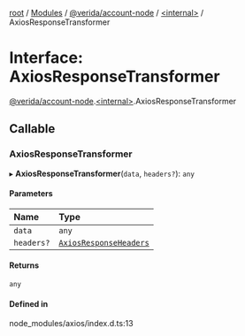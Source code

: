[root](../README.md) / [Modules](../modules.md) / [@verida/account-node](../modules/verida_account_node.md) / [<internal\>](../modules/verida_account_node._internal_.md) / AxiosResponseTransformer

# Interface: AxiosResponseTransformer

[@verida/account-node](../modules/verida_account_node.md).[<internal\>](../modules/verida_account_node._internal_.md).AxiosResponseTransformer

## Callable

### AxiosResponseTransformer

▸ **AxiosResponseTransformer**(`data`, `headers?`): `any`

#### Parameters

| Name | Type |
| :------ | :------ |
| `data` | `any` |
| `headers?` | [`AxiosResponseHeaders`](../modules/verida_account_node._internal_.md#axiosresponseheaders) |

#### Returns

`any`

#### Defined in

node_modules/axios/index.d.ts:13
